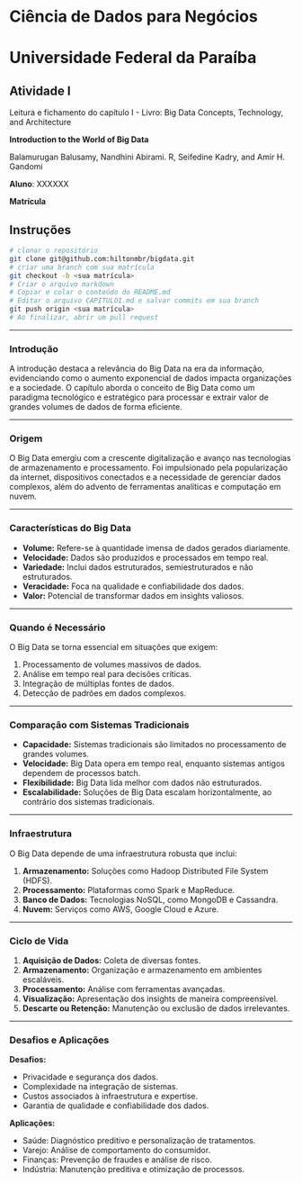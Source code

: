 # Ciência de Dados para Negócios

# Universidade Federal da Paraíba

## Atividade I

Leitura e fichamento do capítulo I - Livro: Big Data
Concepts, Technology, and Architecture

**Introduction to the World of Big Data**

Balamurugan Balusamy, Nandhini Abirami. R, Seifedine Kadry, and Amir H. Gandomi

**Aluno**: XXXXXX

**Matrícula**

## Instruções

```bash
# clonar o repositório
git clone git@github.com:hiltonmbr/bigdata.git
# criar uma branch com sua matrícula
git checkout -b <sua matrícula>
# Criar o arquivo markdown 
# Copiar e colar o conteúdo do README.md
# Editar o arquivo CAPITULO1.md e salvar commits em sua branch
git push origin <sua matrícula>
# Ao finalizar, abrir um pull request
```
---

### **Introdução**
A introdução destaca a relevância do Big Data na era da informação, evidenciando como o aumento exponencial de dados impacta organizações e a sociedade. O capítulo aborda o conceito de Big Data como um paradigma tecnológico e estratégico para processar e extrair valor de grandes volumes de dados de forma eficiente.

---

### **Origem**
O Big Data emergiu com a crescente digitalização e avanço nas tecnologias de armazenamento e processamento. Foi impulsionado pela popularização da internet, dispositivos conectados e a necessidade de gerenciar dados complexos, além do advento de ferramentas analíticas e computação em nuvem.

---

### **Características do Big Data**
- **Volume:** Refere-se à quantidade imensa de dados gerados diariamente.
- **Velocidade:** Dados são produzidos e processados em tempo real.
- **Variedade:** Inclui dados estruturados, semiestruturados e não estruturados.
- **Veracidade:** Foca na qualidade e confiabilidade dos dados.
- **Valor:** Potencial de transformar dados em insights valiosos.

---

### **Quando é Necessário**
O Big Data se torna essencial em situações que exigem:
1. Processamento de volumes massivos de dados.
2. Análise em tempo real para decisões críticas.
3. Integração de múltiplas fontes de dados.
4. Detecção de padrões em dados complexos.

---

### **Comparação com Sistemas Tradicionais**
- **Capacidade:** Sistemas tradicionais são limitados no processamento de grandes volumes.
- **Velocidade:** Big Data opera em tempo real, enquanto sistemas antigos dependem de processos batch.
- **Flexibilidade:** Big Data lida melhor com dados não estruturados.
- **Escalabilidade:** Soluções de Big Data escalam horizontalmente, ao contrário dos sistemas tradicionais.

---

### **Infraestrutura**
O Big Data depende de uma infraestrutura robusta que inclui:
1. **Armazenamento:** Soluções como Hadoop Distributed File System (HDFS).
2. **Processamento:** Plataformas como Spark e MapReduce.
3. **Banco de Dados:** Tecnologias NoSQL, como MongoDB e Cassandra.
4. **Nuvem:** Serviços como AWS, Google Cloud e Azure.

---

### **Ciclo de Vida**
1. **Aquisição de Dados:** Coleta de diversas fontes.
2. **Armazenamento:** Organização e armazenamento em ambientes escaláveis.
3. **Processamento:** Análise com ferramentas avançadas.
4. **Visualização:** Apresentação dos insights de maneira compreensível.
5. **Descarte ou Retenção:** Manutenção ou exclusão de dados irrelevantes.

---

### **Desafios e Aplicações**
**Desafios:**
- Privacidade e segurança dos dados.
- Complexidade na integração de sistemas.
- Custos associados à infraestrutura e expertise.
- Garantia de qualidade e confiabilidade dos dados.

**Aplicações:**
- Saúde: Diagnóstico preditivo e personalização de tratamentos.
- Varejo: Análise de comportamento do consumidor.
- Finanças: Prevenção de fraudes e análise de risco.
- Indústria: Manutenção preditiva e otimização de processos.


